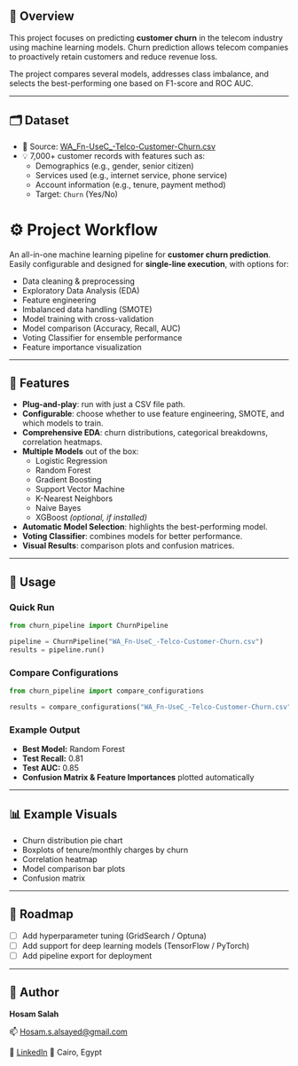 ## 🧠 Overview

This project focuses on predicting **customer churn** in the telecom industry using machine learning models. Churn prediction allows telecom companies to proactively retain customers and reduce revenue loss.

The project compares several models, addresses class imbalance, and selects the best-performing one based on F1-score and ROC AUC.

---

## 🗂️ Dataset

- 📌 Source: [WA_Fn-UseC_-Telco-Customer-Churn.csv](https://www.kaggle.com/datasets/palashfendarkar/wa-fnusec-telcocustomerchurn)
- 💡 7,000+ customer records with features such as:
    - Demographics (e.g., gender, senior citizen)
    - Services used (e.g., internet service, phone service)
    - Account information (e.g., tenure, payment method)
    - Target: `Churn` (Yes/No)

# ⚙️ Project Workflow

An all-in-one machine learning pipeline for **customer churn prediction**.  
Easily configurable and designed for **single-line execution**, with options for:
- Data cleaning & preprocessing  
- Exploratory Data Analysis (EDA)  
- Feature engineering  
- Imbalanced data handling (SMOTE)  
- Model training with cross-validation  
- Model comparison (Accuracy, Recall, AUC)  
- Voting Classifier for ensemble performance  
- Feature importance visualization  

---

## 🚀 Features
- **Plug-and-play**: run with just a CSV file path.
- **Configurable**: choose whether to use feature engineering, SMOTE, and which models to train.
- **Comprehensive EDA**: churn distributions, categorical breakdowns, correlation heatmaps.
- **Multiple Models** out of the box:
  - Logistic Regression
  - Random Forest
  - Gradient Boosting
  - Support Vector Machine
  - K-Nearest Neighbors
  - Naive Bayes
  - XGBoost *(optional, if installed)*
- **Automatic Model Selection**: highlights the best-performing model.
- **Voting Classifier**: combines models for better performance.
- **Visual Results**: comparison plots and confusion matrices.

---

## 📂 Usage

### Quick Run

```python
from churn_pipeline import ChurnPipeline

pipeline = ChurnPipeline("WA_Fn-UseC_-Telco-Customer-Churn.csv")
results = pipeline.run()
```

### Compare Configurations

```python
from churn_pipeline import compare_configurations

results = compare_configurations("WA_Fn-UseC_-Telco-Customer-Churn.csv")
```

### Example Output

* **Best Model:** Random Forest
* **Test Recall:** 0.81
* **Test AUC:** 0.85
* **Confusion Matrix & Feature Importances** plotted automatically

---

## 📊 Example Visuals

* Churn distribution pie chart
* Boxplots of tenure/monthly charges by churn
* Correlation heatmap
* Model comparison bar plots
* Confusion matrix

---

## 🔮 Roadmap

* [ ] Add hyperparameter tuning (GridSearch / Optuna)
* [ ] Add support for deep learning models (TensorFlow / PyTorch)
* [ ] Add pipeline export for deployment

---

## 👤 Author

**Hosam Salah**

📫 [Hosam.s.alsayed@gmail.com](mailto:Hosam.s.alsayed@gmail.com)

🔗 [LinkedIn](https://www.linkedin.com/in/your-link](https://www.linkedin.com/in/hosam-salah-0a6033207/))
📍 Cairo, Egypt
